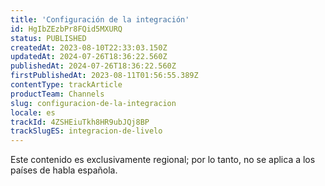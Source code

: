 ```yaml
---
title: 'Configuración de la integración'
id: HgIbZEzbPr8FQid5MXURQ
status: PUBLISHED
createdAt: 2023-08-10T22:33:03.150Z
updatedAt: 2024-07-26T18:36:22.560Z
publishedAt: 2024-07-26T18:36:22.560Z
firstPublishedAt: 2023-08-11T01:56:55.389Z
contentType: trackArticle
productTeam: Channels
slug: configuracion-de-la-integracion
locale: es
trackId: 4ZSHEiuTkh8HR9ubJQj8BP
trackSlugES: integracion-de-livelo
---
```


<div class="alert alert-warning" role="alert">Este contenido es exclusivamente regional; 
por lo tanto, no se aplica a los países de habla española.</div>
